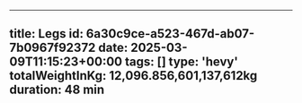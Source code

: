 ---
  title: Legs
  id: 6a30c9ce-a523-467d-ab07-7b0967f92372
  date: 2025-03-09T11:15:23+00:00
  tags: []
  type: 'hevy'
  totalWeightInKg: 12,096.856,601,137,612kg
  duration: 48 min
  ---
  